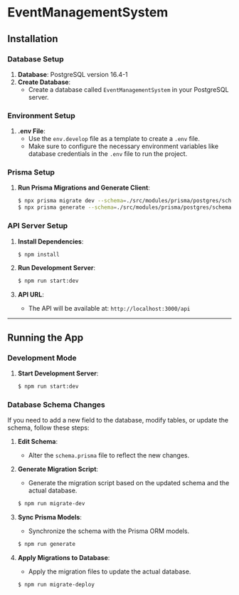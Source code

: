 
# EventManagementSystem

## Installation

### Database Setup
1. **Database**: PostgreSQL version 16.4-1
2. **Create Database**: 
   - Create a database called `EventManagementSystem` in your PostgreSQL server.
  
### Environment Setup
1. **.env File**:
   - Use the `env.develop` file as a template to create a `.env` file.
   - Make sure to configure the necessary environment variables like database credentials in the `.env` file to run the project.

### Prisma Setup
1. **Run Prisma Migrations and Generate Client**:
   ```bash
   $ npx prisma migrate dev --schema=./src/modules/prisma/postgres/schema.prisma
   $ npx prisma generate --schema=./src/modules/prisma/postgres/schema.prisma
   ```

### API Server Setup
1. **Install Dependencies**:
   ```bash
   $ npm install
   ```
2. **Run Development Server**:
   ```bash
   $ npm run start:dev
   ```

3. **API URL**:
   - The API will be available at: `http://localhost:3000/api`

---

## Running the App

### Development Mode
1. **Start Development Server**:
   ```bash
   $ npm run start:dev
   ```

### Database Schema Changes
If you need to add a new field to the database, modify tables, or update the schema, follow these steps:

1. **Edit Schema**:
   - Alter the `schema.prisma` file to reflect the new changes.

2. **Generate Migration Script**:
   - Generate the migration script based on the updated schema and the actual database.
   ```bash
   $ npm run migrate-dev
   ```

3. **Sync Prisma Models**:
   - Synchronize the schema with the Prisma ORM models.
   ```bash
   $ npm run generate
   ```

4. **Apply Migrations to Database**:
   - Apply the migration files to update the actual database.
   ```bash
   $ npm run migrate-deploy
   ```

